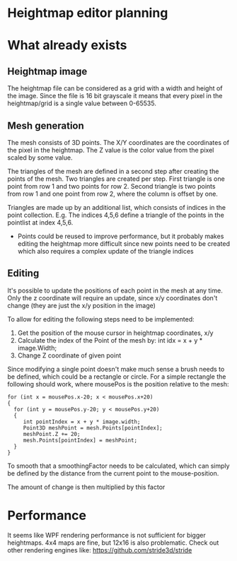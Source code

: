 # Heightmap editor planning

# What already exists
## Heightmap image
The heightmap file can be considered as a grid with a width and height of the image. Since the file is 16 bit grayscale it means that every pixel in the heightmap/grid is a single
value between 0-65535.

## Mesh generation
The mesh consists of 3D points. The X/Y coordinates are the coordinates of the pixel in the heightmap. The Z value is the color value from the pixel scaled by some value.

The triangles of the mesh are defined in a second step after creating the points of the mesh. Two triangles are created per step. First triangle is one point from row 1
and two points for row 2. Second triangle is two points from row 1 and one point from row 2, where the column is offset by one.

Triangles are made up by an additional list, which consists of indices in the point collection. E.g. The indices 4,5,6 define a triangle of the points in the pointlist at index 4,5,6.

* Points could be reused to improve performance, but it probably makes editing the heightmap more difficult since new points need to be created which also requires a complex update of
the triangle indices

## Editing
It's possible to update the positions of each point in the mesh at any time. Only the z coordinate will require an update, since x/y coordinates don't change (they are just the x/y position in the image)

To allow for editing the following steps need to be implemented:
1. Get the position of the mouse cursor in heightmap coordinates, x/y
2. Calculate the index of the Point of the mesh by: int idx = x + y * image.Width;
3. Change Z coordinate of given point


Since modifying a single point doesn't make much sense a brush needs to be defined, which could be a rectangle or circle.
For a simple rectangle the following should work, where mousePos is the position relative to the mesh:


    for (int x = mousePos.x-20; x < mousePos.x+20)
    { 
      for (int y = mousePos.y-20; y < mousePos.y+20)  
      {
         int pointIndex = x + y * image.width;
         Point3D meshPoint = mesh.Points[pointIndex];
         meshPoint.Z += 20;
         mesh.Points[pointIndex] = meshPoint;
      }
	}
  
To smooth that a smoothingFactor needs to be calculated, which can simply be defined by the distance from the current point to the mouse-position. 

The amount of change is then multiplied by this factor

# Performance
It seems like WPF rendering performance is not sufficient for bigger heightmaps. 4x4 maps are fine, but 12x16 is also problematic.
Check out other rendering engines like: https://github.com/stride3d/stride
